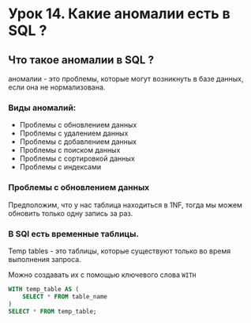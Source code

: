 # Урок 14. Какие аномалии есть в SQL ? 

## Что такое аномалии в SQL ?
аномалии - это проблемы, которые могут возникнуть в базе данных, если она не нормализована.

### Виды аномалий:
- Проблемы с обновлением данных
- Проблемы с удалением данных
- Проблемы с добавлением данных
- Проблемы с поиском данных
- Проблемы с сортировкой данных
- Проблемы с индексами

### Проблемы с обновлением данных
Предположим, что у нас таблица находиться в 1NF, тогда мы можем обновить только одну запись за раз.


### В SQl есть временные таблицы.

Temp tables - это таблицы, которые существуют только во время выполнения запроса.

Можно создавать их с помощью ключевого слова `WITH`

```sql
WITH temp_table AS (
    SELECT * FROM table_name
)
SELECT * FROM temp_table;
```



